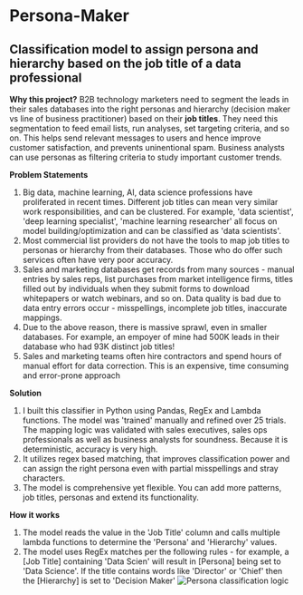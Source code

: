 # Persona-Maker
## Classification model to assign persona and hierarchy based on the job title of a data professional

**Why this project?**
B2B technology marketers need to segment the leads in their sales databases into the right personas and hierarchy (decision maker vs line of business practitioner) based on their **job titles**. They need this segmentation to feed email lists, run analyses, set targeting criteria, and so on. This helps send relevant messages to users and hence improve customer satisfaction, and prevents uninentional spam. Business analysts can use personas as filtering criteria to study important customer trends.

**Problem Statements**
1. Big data, machine learning, AI, data science professions have proliferated in recent times. Different job titles can mean very similar work responsibilities, and can be clustered. For example, 'data scientist', 'deep learning specialist', 'machine learning researcher' all focus on model building/optimization and can be classified as 'data scientists'.
2. Most commercial list providers do not have the tools to map job titles to personas or hierarchy from their databases. Those who do offer such services often have very poor accuracy.
3. Sales and marketing databases get records from many sources - manual entries by sales reps, list purchases from market intelligence firms, titles filled out by individuals when they submit forms to download whitepapers or watch webinars, and so on. Data quality is bad due to data entry errors occur - misspellings, incomplete job titles, inaccurate mappings.
4. Due to the above reason, there is massive sprawl, even in smaller databases. For example, an empoyer of mine had 500K leads in their database who had 93K distinct job titles!
5. Sales and marketing teams often hire contractors and spend hours of manual effort for data correction. This is an expensive, time consuming and error-prone approach

**Solution**
1. I built this classifier in Python using Pandas, RegEx and Lambda functions. The model was 'trained' manually and refined over 25 trials. The mapping logic was validated with sales executives, sales ops professionals as well as business analysts for soundness. Because it is deterministic, accuracy is very high. 
2. It utilizes regex based matching, that improves classification power and can assign the right persona even with partial misspellings and stray characters.
3. The model is comprehensive yet flexible. You can add more patterns, job titles, personas and extend its functionality.

**How it works**
1. The model reads the value in the 'Job Title' column and calls multiple lambda functions to determine the 'Persona' and 'Hierarchy' values. 
2. The model uses RegEx matches per the following rules - for example, a [Job Title] containing 'Data Scien' will result in [Persona] being set to 'Data Science'. If the title contains words like 'Director' or 'Chief' then the [Hierarchy] is set to 'Decision Maker'
![Persona classification logic](https://pages.databricks.com/rs/094-YMS-629/images/Personasv3.jpg)

